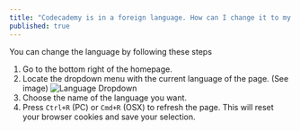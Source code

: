 ```yaml
---
title: "Codecademy is in a foreign language. How can I change it to my language?"
published: true
---
```


You can change the language by following these steps

  1. Go to the bottom right of the homepage.
  2. Locate the dropdown menu with the current language of the page. (See image)
![Language Dropdown](https://raw.github.com/RyzacInc/help.codecademy.com/master/published/_assets/_img/codecademy-is-in-a-foreign-language.png)
  3. Choose the name of the language you want.
  4. Press `Ctrl+R` (PC) or `Cmd+R` (OSX) to refresh the page. This will reset your browser cookies and save your selection.
